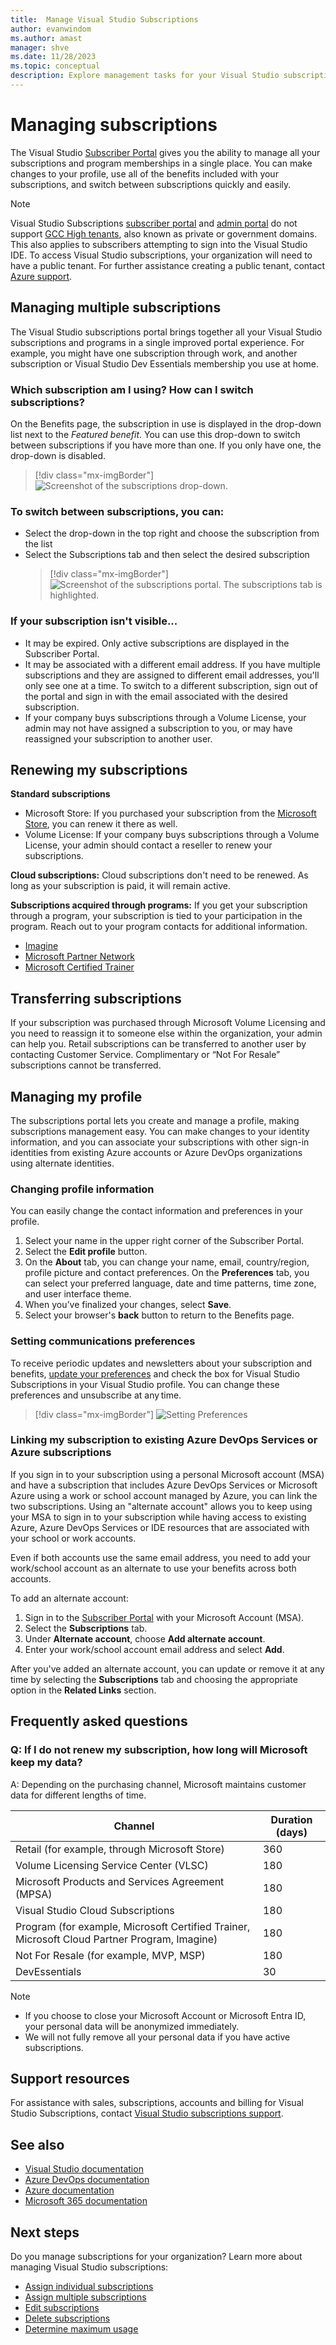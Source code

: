 ```yaml
---
title:  Manage Visual Studio Subscriptions
author: evanwindom
ms.author: amast
manager: shve
ms.date: 11/28/2023
ms.topic: conceptual
description: Explore management tasks for your Visual Studio subscriptions, including renewal, transfer, profile changes, and setting preferences.
---
```

# Managing subscriptions

The Visual Studio [Subscriber Portal](https://my.visualstudio.com) gives you the ability to manage all your subscriptions and program memberships in a single place. You can make changes to your profile, use all of the benefits included with your subscriptions, and switch between subscriptions quickly and easily.

> [!NOTE]
> Visual Studio Subscriptions [subscriber portal](https://my.visualstudio.com?wt.mc_id=o~msft~docs) and [admin portal](https://manage.visualstudio.com) do not support [GCC High tenants](https://learn.microsoft.com/office365/servicedescriptions/office-365-platform-service-description/office-365-us-government/gcc-high-and-dod), also known as private or government domains. This also applies to subscribers attempting to sign into the Visual Studio IDE. To access Visual Studio subscriptions, your organization will need to have a public tenant. For further assistance creating a public tenant, contact [Azure support](https://azure.microsoft.com/support/create-ticket/). 

## Managing multiple subscriptions

The Visual Studio subscriptions portal brings together all your Visual Studio subscriptions and programs in a single improved portal experience. For example, you might have one subscription through work, and another subscription or Visual Studio Dev Essentials membership you use at home.

### Which subscription am I using?  How can I switch subscriptions?

On the Benefits page, the subscription in use is displayed in the drop-down list next to the *Featured benefit*. You can use this drop-down to switch between subscriptions if you have more than one.  If you only have one, the drop-down is disabled.  
  > [!div class="mx-imgBorder"]
  > ![Screenshot of the subscriptions drop-down.](_img/manage-vs-subscriptions/drop-down.png "Use the subscriptions drop-down to choose between available subscriptions.")

### To switch between subscriptions, you can:

+ Select the drop-down in the top right and choose the subscription from the list
+ Select the Subscriptions tab and then select the desired subscription
  > [!div class="mx-imgBorder"]
  > ![Screenshot of the subscriptions portal.  The subscriptions tab is highlighted.](_img/manage-vs-subscriptions/change-subscription-resized.png "Select the subscriptions tab to see your subscriptions and switch between them.")

### If your subscription isn't visible...

+ It may be expired. Only active subscriptions are displayed in the Subscriber Portal.
+ It may be associated with a different email address. If you have multiple subscriptions and they are assigned to different email addresses, you'll only see one at a time.  To switch to a different subscription, sign out of the portal and sign in with the email associated with the desired subscription.  
+ If your company buys subscriptions through a Volume License, your admin may not have assigned a subscription to you, or may have reassigned your subscription to another user.

## Renewing my subscriptions

**Standard subscriptions**
+ Microsoft Store: If you purchased your subscription from the [Microsoft Store](https://www.microsoft.com/store), you can renew it there as well.
+ Volume License:  If your company buys subscriptions through a Volume License, your admin should contact a reseller to renew your subscriptions.

**Cloud subscriptions:**  Cloud subscriptions don't need to be renewed. As long as your subscription is paid, it will remain active.

**Subscriptions acquired through programs:**  If you get your subscription through a program, your subscription is tied to your participation in the program. Reach out to your program contacts for additional information.

+ [Imagine](https://imagine.microsoft.com/about)
+ [Microsoft Partner Network](https://partner.microsoft.com)
+ [Microsoft Certified Trainer](https://www.microsoft.com/learning/mct-certification.aspx)

## Transferring subscriptions

If your subscription was purchased through Microsoft Volume Licensing and you need to reassign it to someone else within the organization, your admin can help you.
Retail subscriptions can be transferred to another user by contacting Customer Service. Complimentary or “Not For Resale” subscriptions cannot be transferred.

## Managing my profile

The subscriptions portal lets you create and manage a profile, making subscriptions management easy. You can make changes to your identity information, and you can associate your subscriptions with other sign-in identities from existing Azure accounts or Azure DevOps organizations using alternate identities.

### Changing profile information

You can easily change the contact information and preferences in your profile.

1. Select your name in the upper right corner of the Subscriber Portal.
2. Select the **Edit profile** button.
3. On the **About** tab, you can change your name, email, country/region, profile picture and contact preferences. On the **Preferences** tab, you can select your preferred language, date and time patterns, time zone, and user interface theme.
4. When you’ve finalized your changes, select **Save**.
5. Select your browser's **back** button to return to the Benefits page.

### Setting communications preferences

To receive periodic updates and newsletters about your subscription and benefits, [update your preferences](https://app.vsaex.visualstudio.com/me?workflowID=devprogram&tab=edit) and check the box for Visual Studio Subscriptions in your Visual Studio profile. You can change these preferences and unsubscribe at any time. 

   > [!div class="mx-imgBorder"]
   > ![Setting Preferences](_img/manage-vs-subscriptions/change-prefs.png "Screenshot of profile editing dialog.  The option to receive Visual Studio subscriptions emails is highlighted. ")
   
### Linking my subscription to existing Azure DevOps Services or Azure subscriptions

If you sign in to your subscription using a personal Microsoft account (MSA) and have a subscription that includes Azure DevOps Services or Microsoft Azure using a work or school account managed by Azure, you can link the two subscriptions. Using an "alternate account" allows you to keep using your MSA to sign in to your subscription while having access to existing Azure, Azure DevOps Services or IDE resources that are associated with your school or work accounts.

Even if both accounts use the same email address, you need to add your work/school account as an alternate to use your benefits across both accounts.

To add an alternate account:

1. Sign in to the [Subscriber Portal](https://my.visualstudio.com?wt.mc_id=o~msft~docs) with your Microsoft Account (MSA).
2. Select the **Subscriptions** tab.
3. Under **Alternate account**, choose **Add alternate account**.
4. Enter your work/school account email address and select **Add**.

After you've added an alternate account, you can update or remove it at any time by selecting the **Subscriptions** tab and choosing the appropriate option in the **Related Links** section.

## Frequently asked questions

### Q: If I do not renew my subscription, how long will Microsoft keep my data?

A: Depending on the purchasing channel, Microsoft maintains customer data for different lengths of time.

| Channel | Duration (days) |
|---------|-----------------|
| Retail (for example, through Microsoft Store) | 360 |
| Volume Licensing Service Center (VLSC) | 180 |
| Microsoft Products and Services Agreement (MPSA) | 180 |
| Visual Studio Cloud Subscriptions | 180 |
| Program (for example, Microsoft Certified Trainer, Microsoft Cloud Partner Program, Imagine) | 180 |
| Not For Resale (for example, MVP, MSP) | 180 |
| DevEssentials | 30 |

> [!NOTE]
> + If you choose to close your Microsoft Account or Microsoft Entra ID, your personal data will be anonymized immediately.
> + We will not fully remove all your personal data if you have active subscriptions.

## Support resources

For assistance with sales, subscriptions, accounts and billing for Visual Studio Subscriptions, contact [Visual Studio subscriptions support](https://aka.ms/vssubscriberhelp).

## See also

+ [Visual Studio documentation](/visualstudio/)
+ [Azure DevOps documentation](/azure/devops/)
+ [Azure documentation](/azure/)
+ [Microsoft 365 documentation](/microsoft-365/)

## Next steps

Do you manage subscriptions for your organization?  Learn more about managing Visual Studio subscriptions:
+ [Assign individual subscriptions](assign-license.md)
+ [Assign multiple subscriptions](assign-license-bulk.md)
+ [Edit subscriptions](edit-license.md)
+ [Delete subscriptions](delete-license.md)
+ [Determine maximum usage](maximum-usage.md)
